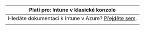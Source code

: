 |Platí pro: Intune v klasické konzole |
|--|
|Hledáte dokumentaci k Intune v Azure? [Přejděte sem](https://docs.microsoft.com/intune/what-is-intune).|
| |
